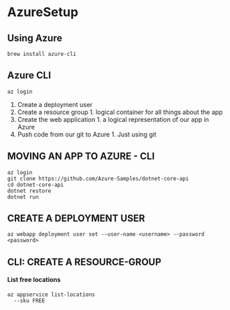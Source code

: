 # AzureSetup

## Using Azure

```
brew install azure-cli
```

## Azure CLI

```
az login
```
<ol>
  <li>Create a deployment user</li>
  <li>Create a resource group
        1. logical container for all things about the app</li>
  <li>Create the web application
        1. a logical representation of our app in Azure</li>
  <li>Push code from our git to Azure
        1. Just using git</li>
</ol>

## MOVING AN APP TO AZURE - CLI

```
az login
git clone https://github.com/Azure-Samples/dotnet-core-api
cd dotnet-core-api
dotnet restore
dotnet run
```

## CREATE A DEPLOYMENT USER
```
az webapp deployment user set --user-name <username> --password <password>
```

## CLI: CREATE A RESOURCE-GROUP

<h4> List free locations</h4>

```
az appservice list-locations
  --sku FREE
  ```
  
